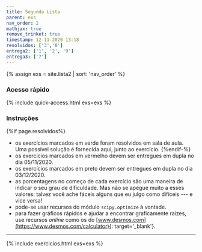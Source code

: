 ```yaml
---
title: Segunda Lista
parent: exs
nav_order: 2
mathjax: true
remove_trinket: true
timestamp: 12-11-2020 13:18
resolvidos: ['3','8']
entrega2: ['1', '2', '9']
entrega3: ['7']
---
```


{% assign exs = site.lista2 | sort: 'nav_order' %}

### Acesso rápido

{% include quick-access.html exs=exs %}

### Instruções

{%if page.resolvidos%}
- os exercícios marcados em <span class="badge badge-success">verde</span> foram resolvidos em sala de aula. Uma possível solução é fornecida aqui, junto ao exercício.
{%endif-%}
- os exercícios marcados em <span class="badge badge-danger">vermelho</span> devem ser entregues em dupla no dia 05/11/2020.
- os exercícios marcados em <span class="badge badge-dark">preto</span> devem ser entregues em dupla no dia 03/12/2020.
- as porcentagens no começo de cada exercício são uma maneira de indicar o seu grau de dificuldade. Mas não se apegue muito a esses valores: talvez você ache fáceis alguns que eu julgo como difíceis --- e vice versa!
- pode-se usar recursos do módulo `scipy.optimize` à vontade.
- para fazer gráficos rápidos e ajudar a encontrar graficamente raízes, use recursos _online_ como os do [www.desmos.com](https://www.desmos.com/calculator){: target='_blank'}.

---

{% include exercicios.html exs=exs %}
